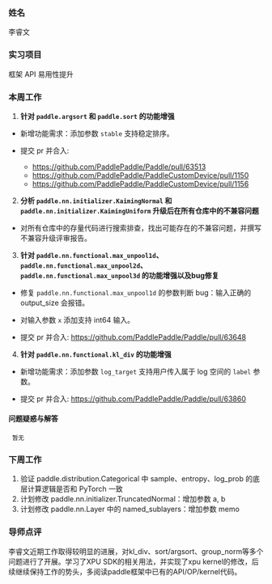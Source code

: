 ### 姓名

李睿文

### 实习项目

框架 API 易用性提升

### 本周工作

1. **针对 `paddle.argsort` 和 `paddle.sort` 的功能增强**

- 新增功能需求：添加参数 `stable` 支持稳定排序。

- 提交 pr 并合入: 
     - https://github.com/PaddlePaddle/Paddle/pull/63513
     - https://github.com/PaddlePaddle/PaddleCustomDevice/pull/1150
     - https://github.com/PaddlePaddle/PaddleCustomDevice/pull/1156

2. **分析 `paddle.nn.initializer.KaimingNormal` 和 `paddle.nn.initializer.KaimingUniform` 升级后在所有仓库中的不兼容问题**

- 对所有仓库中的存量代码进行搜索排查，找出可能存在的不兼容问题，并撰写不兼容升级评审报告。

3. **针对 `paddle.nn.functional.max_unpool1d`、`paddle.nn.functional.max_unpool2d`、`paddle.nn.functional.max_unpool3d` 的功能增强以及bug修复**

- 修复 `paddle.nn.functional.max_unpool1d` 的参数判断 bug：输入正确的 output_size 会报错。
- 对输入参数 `x` 添加支持 int64 输入。

- 提交 pr 并合入: https://github.com/PaddlePaddle/Paddle/pull/63648

4. **针对 `paddle.nn.functional.kl_div` 的功能增强**

- 新增功能需求：添加参数 `log_target` 支持用户传入属于 log 空间的 `label` 参数。

- 提交 pr 并合入: https://github.com/PaddlePaddle/Paddle/pull/63860

#### 问题疑惑与解答

     暂无

### 下周工作

1. 验证 paddle.distribution.Categorical 中 sample、entropy、log_prob 的底层计算逻辑是否和 PyTorch 一致
2. 计划修改 paddle.nn.initializer.TruncatedNormal：增加参数 a, b
3. 计划修改 paddle.nn.Layer 中的 named_sublayers：增加参数 memo

### 导师点评

李睿文近期工作取得较明显的进展，对kl_div、sort/argsort、group_norm等多个问题进行了开展。学习了XPU SDK的相关用法，并实现了xpu kernel的修改，后续继续保持工作的势头，多阅读paddle框架中已有的API/OP/kernel代码。